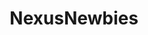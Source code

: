 ---
title: NexusNewbies
crosslinks:
- heroesofthestorm
- CompetitiveHotS
- heroesofthestormlfg
- summonerschool
---